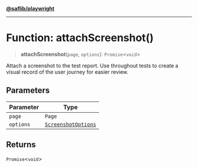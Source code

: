 [**@saflib/playwright**](../../../index.md)

---

# Function: attachScreenshot()

> **attachScreenshot**(`page`, `options`): `Promise`\<`void`\>

Attach a screenshot to the test report. Use throughout tests to create a visual record of the user journey for easier review.

## Parameters

| Parameter | Type                                                      |
| --------- | --------------------------------------------------------- |
| `page`    | `Page`                                                    |
| `options` | [`ScreenshotOptions`](../interfaces/ScreenshotOptions.md) |

## Returns

`Promise`\<`void`\>

